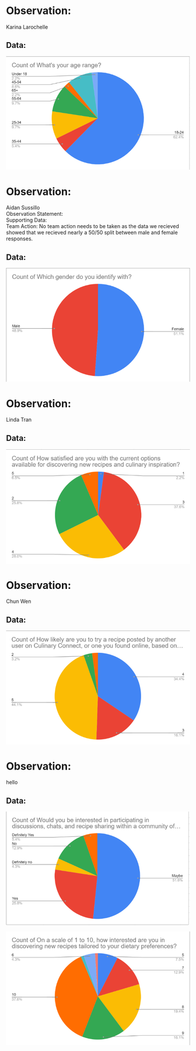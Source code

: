 # Observation: 
Karina Larochelle
## Data:
![Ages](https://github.com/lindaqtran/Team11/blob/main/business/graphs/Screenshot%202024-03-04%20125558.png)



# Observation: 
Aidan Sussillo <br>
Observation Statement:        <br>
Supporting Data:    <br>
Team Action: No team action needs to be taken as the data we recieved showed that we recieved nearly a 50/50 split between male and female responses. <br>
## Data:
![Genders](https://github.com/lindaqtran/Team11/blob/main/business/graphs/Screenshot%202024-03-04%20125610.png)



# Observation: 
Linda Tran
## Data:
![satisfaction](https://github.com/lindaqtran/Team11/blob/main/business/graphs/Screenshot%202024-03-04%20125619.png)



# Observation: 
Chun Wen
## Data:
![try recipes](https://github.com/lindaqtran/Team11/blob/main/business/graphs/Screenshot%202024-03-04%20125631.png)



# Observation: 
hello
## Data:
![interest in discussions](https://github.com/lindaqtran/Team11/blob/main/business/graphs/Screenshot%202024-03-04%20125636.png)




![interest in new recipes](https://github.com/lindaqtran/Team11/blob/main/business/graphs/Screenshot%202024-03-04%20125647.png)
